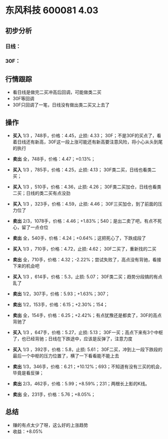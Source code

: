 # 东风科技 600081 4.03
## 初步分析
### 日线：
  
### 30F：
  
## 行情跟踪
  - 看日线是做完二买冲高后回调，可能做类二买
  - 30F等回调
  - 30F只回调了一笔，日线没有做出类二买又上去了

## 操作
  - **买入** 1/3 ，748手，价格：4.45，止损: 4.33； 30F；不是30F的买点了，看着日线还有新高，30F这一段上涨可能还有新高要注意风险，将小心从头到尾的执行
  - **卖出** 全，748手，价格：4.47；+0.13%；

  - **买入** 1/3 ，785手，价格：4.25，止损: 4.13； 30F类二买，日线也看类二买；
  - **买入** 1/3 ，510手，价格：4.36，止损: 4.26； 30F类二买加仓，日线也看类二买；日线的类二买有点没劲
  - **买入** 1/3 ，323手，价格：4.59，止损: 4.46； 30F三买加仓，到了前面的压力位了
  - **卖出** 2/3，1078手，价格：4.46；+1.83%；540；是出二卖了吧，有点不死心，留了一点仓位
  - **卖出** 全，540手，价格：4.24；+0.64%；这把死心了，下跌成段了

  - **买入** 1/3 ，710手，价格：4.72，止损: 4.62； 30F二买了，重新找的二买
  - **卖出** 全，710手，价格：4.32；-2.22%；尝试失败了，高点没有背驰，看接下来的机会吧

  - **买入** 1/3 ，614手，价格：5.3，止损: 5.07； 30F类二买；趋势分段搞的有点乱了
  - **卖出** 1/2，307手，价格：5.93；+1.63%；307；
  - **卖出** 1/2，153手，价格：6.15；+2.30%；154；
  - **卖出** 全，154手，价格：6.25；+2.42%；有点犹豫还是都卖了，30F的高点背驰了

  - **买入** 1/3 ，647手，价格：5.27，止损: 5.13； 30F一买；高点下来有3个中枢了，也已经背驰；日线在下跌途中，应该是反弹了，注意力度
  - **买入** 1/3 ，392手，价格：5.8，止损: 5.61； 30F二买，冲到上一段下跌段的最后一个中枢的压力位置了，横了一下看看能不能上去
  - **卖出** 1/3，346手，价格：6.21；+10.12%；693；不知道有没有三买的机会，毕竟是看反弹；
  - **卖出** 2/3，462手，价格：5.99；+8.59%；231；两根长上影的K线。
  - **卖出** 全，231手，价格：5.76；+8.05%；

## 总结
  - 赚的有点太少了呀，这么好的上涨趋势
  - 收益：+8.05%